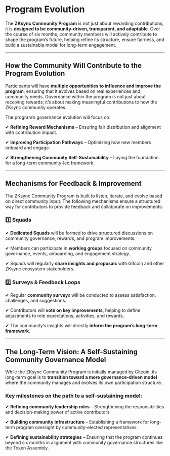 # Program Evolution

The **ZKsync Community Program** is not just about rewarding contributions, it is **designed to be community-driven, transparent, and adaptable**. Over the course of six months, community members will actively contribute to shape the program’s future, helping refine its structure, ensure fairness, and build a sustainable model for long-term engagement.

***

## How the Community Will Contribute to the Program Evolution

Participants will have **multiple opportunities to influence and improve the program**, ensuring that it evolves based on real experiences and community needs. Governance within the program is not just about receiving rewards; it’s about making meaningful contributions to how the ZKsync community operates.

The program’s governance evolution will focus on:

✔ **Refining Reward Mechanisms** – Ensuring fair distribution and alignment with contribution impact.

✔ **Improving Participation Pathways** – Optimizing how new members onboard and engage.

✔ **Strengthening Community Self-Sustainability** – Laying the foundation for a long-term community-led framework.

***

## Mechanisms for Feedback & Improvement

The ZKsync Community Program is built to listen, iterate, and evolve based on direct community input. The following mechanisms ensure a structured way for contributors to provide feedback and collaborate on improvements:

### 1️⃣ Squads

✔ **Dedicated Squads** will be formed to drive structured discussions on community governance, rewards, and program improvements.

✔ Members can participate in **working groups** focused on community governance, events, onboarding, and engagement strategy.

✔ Squads will regularly **share insights and proposals** with Gitcoin and other ZKsync ecosystem stakeholders.

### 2️⃣ Surveys & Feedback Loops

✔ Regular **community survey**s will be conducted to assess satisfaction, challenges, and suggestions.

✔ Contributors will **vote on key improvements**, helping to define adjustments to role expectations, activities, and rewards.

✔ The community’s insights will directly **inform the program’s long-term framework**.

***

## The Long-Term Vision: A Self-Sustaining Community Governance Model

While the ZKsync Community Program is initially managed by Gitcoin, its long-term goal is to **transition toward a more governance-driven model** where the community manages and evolves its own participation structure.

### Key milestones on the path to a self-sustaining model:

✔ **Refining community leadership roles** – Strengthening the responsibilities and decision-making power of active contributors.

✔ **Building community infrastructure** – Establishing a framework for long-term program oversight by community-elected representatives.

✔ **Defining sustainability strategies** – Ensuring that the program continues beyond six months in alignment with community governance structures like the Token Assembly.
